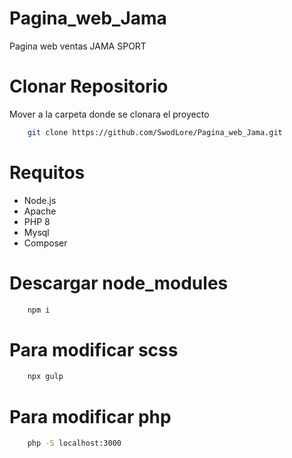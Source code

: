 # Pagina_web_Jama
Pagina web ventas JAMA SPORT
# Clonar Repositorio
Mover a la carpeta donde se clonara el proyecto
```bash
    git clone https://github.com/SwodLore/Pagina_web_Jama.git
```
# Requitos
- Node.js
- Apache
- PHP 8
- Mysql
- Composer

# Descargar node_modules

```bash
    npm i
```

# Para modificar scss  

```bash
    npx gulp
```

# Para modificar php

```bash
    php -S localhost:3000
```

